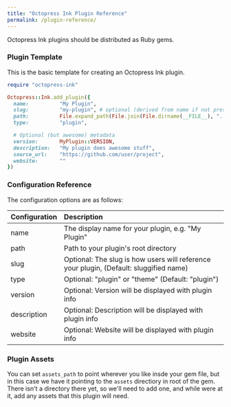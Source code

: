 ```yaml
---
title: "Octopress Ink Plugin Reference"
permalink: /plugin-reference/
---
```


Octopress Ink plugins should be distributed as Ruby gems.

### Plugin Template

This is the basic template for creating an Octopress Ink plugin.

```ruby
require "octopress-ink"

Octopress::Ink.add_plugin({
  name:          "My Plugin",
  slug:          "my-plugin", # optional (derived from name if not present)
  path:          File.expand_path(File.join(File.dirname(__FILE__), "../")),
  type:          "plugin",

  # Optional (but awesome) metadata
  version:       MyPlugin::VERSION,
  description:   "My plugin does awesome stuff",
  source_url:    "https://github.com/user/project",
  website:       ""                                
})
```

### Configuration Reference

The configuration options are as follows:

| Configuration | Description |
|:--------------|:------------|
| name          | The display name for your plugin, e.g. "My Plugin" |
| path          | Path to your plugin's root directory | 
| slug          | Optional: The slug is how users will reference your plugin, (Default: sluggified name) |
| type          | Optional: "plugin" or "theme" (Default: "plugin") |
| version       | Optional: Version will be displayed with plugin info |
| description   | Optional: Description will be displayed with plugin info |
| website       | Optional: Website will be displayed with plugin info |

### Plugin Assets

You can set `assets_path` to point wherever you like insde your gem file, but in this case we have it pointing to the `assets` directiory in root of the gem. There isn't a directory there yet, so we'll need to add one, and while were at it, add any assets that this plugin will need.
